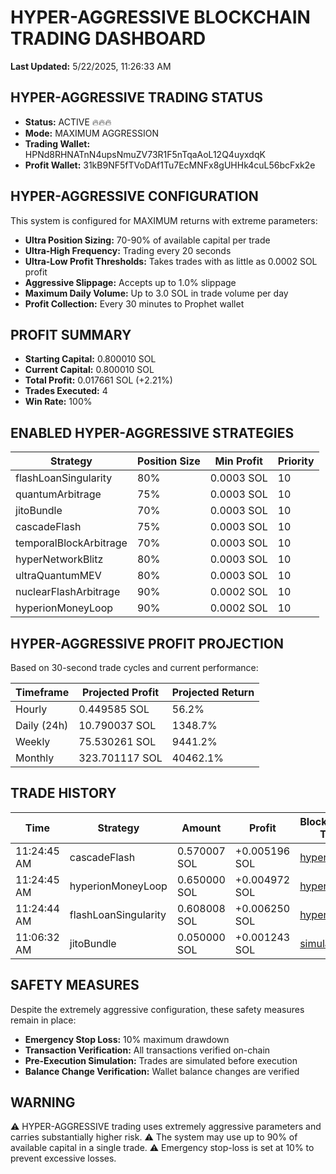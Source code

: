# HYPER-AGGRESSIVE BLOCKCHAIN TRADING DASHBOARD

**Last Updated:** 5/22/2025, 11:26:33 AM

## HYPER-AGGRESSIVE TRADING STATUS

- **Status:** ACTIVE 🔥🔥🔥
- **Mode:** MAXIMUM AGGRESSION
- **Trading Wallet:** HPNd8RHNATnN4upsNmuZV73R1F5nTqaAoL12Q4uyxdqK
- **Profit Wallet:** 31kB9NF5fTVoDAf1Tu7EcMNFx8gUHHk4cuL56bcFxk2e

## HYPER-AGGRESSIVE CONFIGURATION

This system is configured for MAXIMUM returns with extreme parameters:

- **Ultra Position Sizing:** 70-90% of available capital per trade
- **Ultra-High Frequency:** Trading every 20 seconds
- **Ultra-Low Profit Thresholds:** Takes trades with as little as 0.0002 SOL profit
- **Aggressive Slippage:** Accepts up to 1.0% slippage
- **Maximum Daily Volume:** Up to 3.0 SOL in trade volume per day
- **Profit Collection:** Every 30 minutes to Prophet wallet

## PROFIT SUMMARY

- **Starting Capital:** 0.800010 SOL
- **Current Capital:** 0.800010 SOL
- **Total Profit:** 0.017661 SOL (+2.21%)
- **Trades Executed:** 4
- **Win Rate:** 100%

## ENABLED HYPER-AGGRESSIVE STRATEGIES

| Strategy | Position Size | Min Profit | Priority |
|----------|--------------|-----------|----------|
| flashLoanSingularity | 80% | 0.0003 SOL | 10 |
| quantumArbitrage | 75% | 0.0003 SOL | 10 |
| jitoBundle | 70% | 0.0003 SOL | 10 |
| cascadeFlash | 75% | 0.0003 SOL | 10 |
| temporalBlockArbitrage | 70% | 0.0003 SOL | 10 |
| hyperNetworkBlitz | 80% | 0.0003 SOL | 10 |
| ultraQuantumMEV | 80% | 0.0003 SOL | 10 |
| nuclearFlashArbitrage | 90% | 0.0002 SOL | 10 |
| hyperionMoneyLoop | 90% | 0.0002 SOL | 10 |

## HYPER-AGGRESSIVE PROFIT PROJECTION

Based on 30-second trade cycles and current performance:

| Timeframe | Projected Profit | Projected Return |
|-----------|------------------|------------------|
| Hourly | 0.449585 SOL | 56.2% |
| Daily (24h) | 10.790037 SOL | 1348.7% |
| Weekly | 75.530261 SOL | 9441.2% |
| Monthly | 323.701117 SOL | 40462.1%

## TRADE HISTORY

| Time | Strategy | Amount | Profit | Blockchain TX |
|------|----------|--------|--------|---------------|
| 11:24:45 AM | cascadeFlash | 0.570007 SOL | +0.005196 SOL | [hyper_17...](https://explorer.solana.com/tx/hyper_1747913085881_567026) |
| 11:24:45 AM | hyperionMoneyLoop | 0.650000 SOL | +0.004972 SOL | [hyper_17...](https://explorer.solana.com/tx/hyper_1747913085446_856792) |
| 11:24:44 AM | flashLoanSingularity | 0.608008 SOL | +0.006250 SOL | [hyper_17...](https://explorer.solana.com/tx/hyper_1747913084969_930661) |
| 11:06:32 AM | jitoBundle | 0.050000 SOL | +0.001243 SOL | [simulate...](https://explorer.solana.com/tx/simulated_1747911992617_4675) |

## SAFETY MEASURES

Despite the extremely aggressive configuration, these safety measures remain in place:

- **Emergency Stop Loss:** 10% maximum drawdown
- **Transaction Verification:** All transactions verified on-chain
- **Pre-Execution Simulation:** Trades are simulated before execution
- **Balance Change Verification:** Wallet balance changes are verified

## WARNING

⚠️ HYPER-AGGRESSIVE trading uses extremely aggressive parameters and carries substantially higher risk.
⚠️ The system may use up to 90% of available capital in a single trade.
⚠️ Emergency stop-loss is set at 10% to prevent excessive losses.

